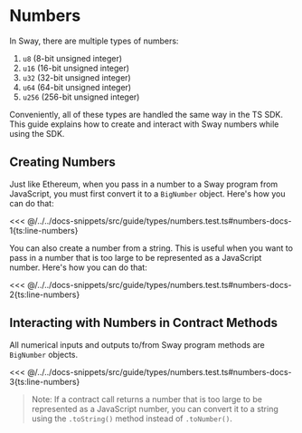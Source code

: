 # Numbers

In Sway, there are multiple types of numbers:

1. `u8` (8-bit unsigned integer)
2. `u16` (16-bit unsigned integer)
3. `u32` (32-bit unsigned integer)
4. `u64` (64-bit unsigned integer)
5. `u256` (256-bit unsigned integer)

Conveniently, all of these types are handled the same way in the TS SDK. This guide explains how to create and interact with Sway numbers while using the SDK.

## Creating Numbers

Just like Ethereum, when you pass in a number to a Sway program from JavaScript, you must first convert it to a `BigNumber` object. Here's how you can do that:

<<< @/../../docs-snippets/src/guide/types/numbers.test.ts#numbers-docs-1{ts:line-numbers}

You can also create a number from a string. This is useful when you want to pass in a number that is too large to be represented as a JavaScript number. Here's how you can do that:

<<< @/../../docs-snippets/src/guide/types/numbers.test.ts#numbers-docs-2{ts:line-numbers}

## Interacting with Numbers in Contract Methods

All numerical inputs and outputs to/from Sway program methods are `BigNumber` objects.

<<< @/../../docs-snippets/src/guide/types/numbers.test.ts#numbers-docs-3{ts:line-numbers}

> Note: If a contract call returns a number that is too large to be represented as a JavaScript number, you can convert it to a string using the `.toString()` method instead of `.toNumber()`.
